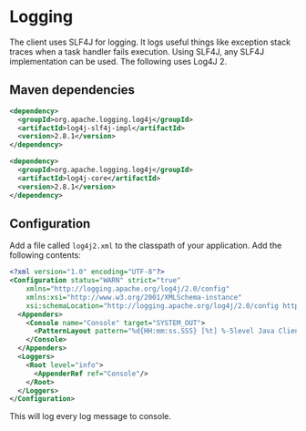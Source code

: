 # Logging

The client uses SLF4J for logging. It logs useful things like exception stack traces when a task handler fails execution. Using SLF4J, any SLF4J implementation can be used. The following uses Log4J 2.

## Maven dependencies

```xml
<dependency>
  <groupId>org.apache.logging.log4j</groupId>
  <artifactId>log4j-slf4j-impl</artifactId>
  <version>2.8.1</version>
</dependency>

<dependency>
  <groupId>org.apache.logging.log4j</groupId>
  <artifactId>log4j-core</artifactId>
  <version>2.8.1</version>
</dependency>
```

## Configuration

Add a file called `log4j2.xml` to the classpath of your application. Add the following contents:

```xml
<?xml version="1.0" encoding="UTF-8"?>
<Configuration status="WARN" strict="true"
    xmlns="http://logging.apache.org/log4j/2.0/config"
    xmlns:xsi="http://www.w3.org/2001/XMLSchema-instance"
    xsi:schemaLocation="http://logging.apache.org/log4j/2.0/config https://raw.githubusercontent.com/apache/logging-log4j2/log4j-2.8.1/log4j-core/src/main/resources/Log4j-config.xsd">
  <Appenders>
    <Console name="Console" target="SYSTEM_OUT">
      <PatternLayout pattern="%d{HH:mm:ss.SSS} [%t] %-5level Java Client: %logger{36} - %msg%n"/>
    </Console>
  </Appenders>
  <Loggers>
    <Root level="info">
      <AppenderRef ref="Console"/>
    </Root>
  </Loggers>
</Configuration>
```

This will log every log message to console.
